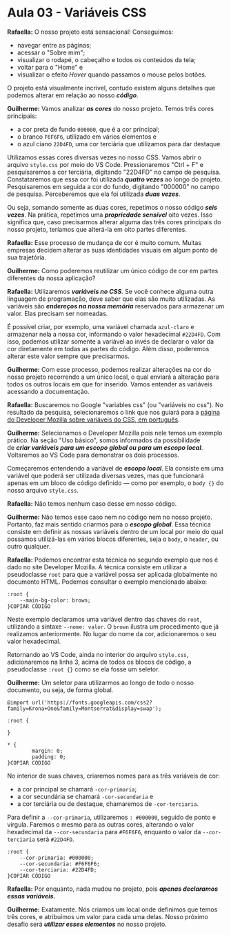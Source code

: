 # Aula 03 - Variáveis CSS

**Rafaella:** O nosso projeto está sensacional! Conseguimos:

- navegar entre as páginas;
- acessar o "Sobre mim";
- visualizar o rodapé, o cabeçalho e todos os conteúdos da tela;
- voltar para o "Home" e
- visualizar o efeito *Hover* quando passamos o mouse pelos botões.

O projeto está visualmente incrível, contudo existem alguns detalhes que podemos alterar em relação ao nosso ***código***.

**Guilherme:** Vamos analizar ***as cores*** do nosso projeto. Temos três cores principais:

- a cor preta de fundo `000000`, que é a cor principal;
- o branco `F6F6F6`, utilizado em vários elementos e
- o azul ciano `22D4FD`, uma cor terciária que utilizamos para dar destaque.

Utilizamos essas cores diversas vezes no nosso CSS. Vamos abrir o arquivo `style.css` por meio do VS Code. Pressionaremos "Ctrl + F" e pesquisaremos a cor terciária, digitando "22D4FD" no campo de pesquisa. Constataremos que essa cor foi utilizada ***quatro vezes*** ao longo do projeto. Pesquisaremos em seguida a cor do fundo, digitando "000000" no campo de pesquisa. Perceberemos que ela foi utilizada ***duas vezes***.

Ou seja, somando somente as duas cores, repetimos o nosso código ***seis vezes***. Na prática, repetimos uma ***propriedade sensível*** oito vezes. Isso significa que, caso precisarmos alterar alguma das três cores principais do nosso projeto, teríamos que alterá-la em oito partes diferentes.

**Rafaella:** Esse processo de mudança de cor é muito comum. Muitas empresas decidem alterar as suas identidades visuais em algum ponto de sua trajetória.

**Guilherme:** Como poderemos reutilizar um único código de cor em partes diferentes da nossa aplicação?

**Rafaella:** Utilizaremos ***variáveis no CSS***. Se você conhece alguma outra linguagem de programação, deve saber que elas são muito utilizadas. As variáveis são ***endereços na nossa memória*** reservados para armazenar um valor. Elas precisam ser nomeadas.

É possível criar, por exemplo, uma variável chamada `azul-claro` e armazenar nela a nossa cor, informando o valor hexadecimal `#22D4FD`. Com isso, podemos utilizar somente a variável ao invés de declarar o valor da cor diretamente em todas as partes do código. Além disso, poderemos alterar este valor sempre que precisarmos.

**Guilherme:** Com esse processo, podemos realizar alterações na cor do nosso projeto recorrendo a um único local, o qual enviará a alteração para todos os outros locais em que for inserido. Vamos entender as variáveis acessando a documentação.

**Rafaella:** Buscaremos no Google "variables css" (ou "variáveis no css"). No resultado da pesquisa, selecionaremos o link que nos guiará para a [página do Developer Mozilla sobre variáveis do CSS, em português](https://developer.mozilla.org/pt-BR/docs/Web/CSS/Using_CSS_custom_properties).

**Guilherme:** Selecionamos o Developer Mozilla pois nele temos um exemplo prático. Na seção "Uso básico", somos informados da possibilidade de ***criar variáveis para um escopo global ou para um escopo local***. Voltaremos ao VS Code para demonstrar os dois processos.

Começaremos entendendo a variável de ***escopo local***. Ela consiste em uma variável que poderá ser utilizada diversas vezes, mas que funcionará apenas em um bloco de código definido — como por exemplo, o `body {}` do nosso arquivo `style.css`.

**Rafaella:** Não temos nenhum caso desse em nosso código.

**Guilherme:** Não temos esse caso nem no código nem no nosso projeto. Portanto, faz mais sentido criarmos para o ***escopo global***. Essa técnica consiste em definir as nossas variáveis dentro de um local por meio do qual possamos utilizá-las em vários blocos diferentes, seja o `body`, o `header`, ou outro qualquer.

**Rafaella:** Podemos encontrar esta técnica no segundo exemplo que nos é dado no site Developer Mozilla. A técnica consiste em utilizar a pseudoclasse `root` para que a variável possa ser aplicada globalmente no documento HTML. Podemos consultar o exemplo mencionado abaixo:

```
:root {
    --main-bg-color: brown;
}COPIAR CÓDIGO
```

Neste exemplo declaramos uma variável dentro das chaves do `root`, utilizando a sintaxe `--nome: valor`. O `brown` ilustra um procedimento que já realizamos anteriormente. No lugar do nome da cor, adicionaremos o seu valor hexadecimal.

Retornando ao VS Code, ainda no interior do arquivo `style.css`, adicionaremos na linha 3, acima de todos os blocos de código, a pseudoclasse `:root {}` como se ela fosse um seletor.

**Guilherme:** Um seletor para utilizarmos ao longo de todo o nosso documento, ou seja, de forma global.

```
@import url('https://fonts.googleapis.com/css2?family=Krona+One&family=Montserrat&display=swap');

:root {

}

* {
        margin: 0;
        padding: 0;
}COPIAR CÓDIGO
```

No interior de suas chaves, criaremos nomes para as três variáveis de cor:

- a cor principal se chamará `-cor-primaria`;
- a cor secundária se chamará `-cor-secundaria` e
- a cor terciária ou de destaque, chamaremos de `-cor-terciaria`.

Para definir a `--cor-primaria`, utilizaremos `: #000000`, seguido de ponto e vírgula. Faremos o mesmo para as outras cores, alterando o valor hexadecimal da `--cor-secundaria` para `#F6F6F6`, enquanto o valor da `--cor-terciaria` será `#22D4FD`.

```
:root {
    --cor-primaria: #000000;
    --cor-secundaria: #F6F6F6;
    --cor-terciaria: #22D4FD;
}COPIAR CÓDIGO
```

**Rafaella:** Por enquanto, nada mudou no projeto, pois ***apenas declaramos essas variáveis.***

**Guilherme:** Exatamente. Nós criamos um local onde definimos que temos três cores, e atribuímos um valor para cada uma delas. Nosso próximo desafio será ***utilizar esses elementos*** no nosso projeto.